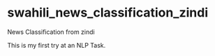 # swahili_news_classification_zindi
 News Classification from zindi

This is my first try at an NLP Task.